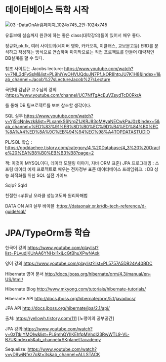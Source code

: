 # 데이터베이스 독학 시작

![03 -DataOnAir홈페이지_1024x745_2안-1024x745](https://user-images.githubusercontent.com/75001605/126123240-dd6c9eae-9ae5-4a6c-9aa4-afd7de2d9390.png)


유튜브에 실습까지 원큐에 하는 좋은 class(대학강의)들이 있어서 매우 좋다.

정규화,pk,fk, 여러 사이트의(네이버 영화, 카카오톡, 이클래스, 교보문고등) ERD를 분석하고 작성하는 방식으로 연습하며 마지막으로는
직접 프로젝트를 만들어 대략적인 DB설계를 할 수 있다. 


참조 사이트는 Jacobs lecture: https://www.youtube.com/watch?v=7Nl_3dFvSsM&list=PL9hiYwOHVUQduJN7Pf_kOR8htpJU7K1H8&index=1&ab_channel=Jacob%27sLectureJacob%27sLecture

국민대 김남규 교수님의 강의 :https://www.youtube.com/channel/UC7NfTgAcEuVZsydTcD0RkrA

를 통해 DB 팀프로젝트를 보며 참조할 생각이다.

SQL 실무 https://www.youtube.com/watch?v=Yj5lcNnlwzk&list=PLxamkS6NrqZ1JKRJ83oMAyaNECwkPaJ0z&index=5&ab_channel=%ED%83%91%EB%8D%B0%EC%9D%B4%ED%84%B0%EC%8A%A4%ED%8A%9C%EB%94%94%EC%98%A4TOPDATASTUDIO

PL/SQL 학습 : https://goddaehee.tistory.com/category/4.%20Database/4_3%20%20Oracle%20%EA%B8%B0%EB%B3%B8?page=2 


책: 이것이 MYSQL이다, 데이터 모델링 이야기, 자바 ORM 표준) JPA 프로그래밍 : 스프링 데이터 예제 프로젝트로 배우는 전자정부 표준 데이터베이스 프레임워크.
: DB 성능 최적화를 위한 SQL 실전 가이드

Sqlp? Sqld

친절한 sql튜닝
오라클 성능고도화 원리와해법


DATA ON AIR 실무 바이블 :https://dataonair.or.kr/db-tech-reference/d-guide/sql/


# JPA/TypeOrm등 학습

한국어 강의
https://www.youtube.com/playlist?list=PLvudjKUrAA6YNHxI1xiLcGtBhuXPwNAxk

영어 강의
https://www.youtube.com/playlist?list=PL5757A5DB24A40BDC

Hibernate 영어 문서
http://docs.jboss.org/hibernate/orm/4.3/manual/en-US/html/

Hibernate Blog
http://www.mkyong.com/tutorials/hibernate-tutorials/

Hiberante API
http://docs.jboss.org/hibernate/orm/5.1/javadocs/

JPA API
http://docs.jboss.org/hibernate/jpa/2.1/api/


출처: https://yellowh.tistory.com/111 [노랭이의 공부공간]

  JPA 강의:https://www.youtube.com/watch?v=0zTtkIYMOIw&list=PL9mhQYIlKEhfpMVndI23RwWTL9-VL-B7U&index=5&ab_channel=SKplanetTacademy

Sequelize: https://www.youtube.com/watch?v=yD9wiNfez7o&t=3s&ab_channel=ALLSTACK
